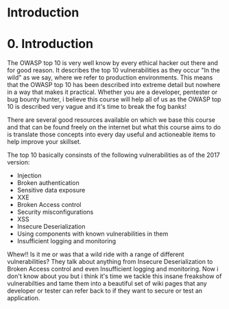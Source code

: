 # Introduction

# 0. Introduction

The OWASP top 10 is very well know by every ethical hacker out there and for good reason. It describes the top 10 vulnerabilities as they occur "In the wild" as we say, where we refer to production environments. This means that the OWASP top 10 has been described into extreme detail but nowhere in a way that makes it practical. Whether you are a developer, pentester or bug bounty hunter, i believe this course will help all of us as the OWASP top 10 is described very vague and it's time to break the fog banks!

There are several good resources available on which we base this course and that can be found freely on the internet but what this course aims to do is translate those concepts into every day useful and actioneable items to help improve your skillset.

The top 10 basically consinsts of the following vulnerabilities as of the 2017 version:

- Injection
- Broken authentication
- Sensitive data exposure
- XXE
- Broken Access control
- Security misconfigurations
- XSS
- Insecure Deserialization
- Using components with known vulnerabilities in them
- Insufficient logging and monitoring

Whew!! Is it me or was that a wild ride with a range of different vulnerabilities? They talk about anything from Insecure Deserialization to Broken Access control and even Insufficient logging and monitoring. Now i don't know about you but i think it's time we tackle this insane freakshow of vulnerabilties and tame them into a beautiful set of wiki pages that any developer or tester can refer back to if they want to secure or test an application.